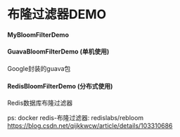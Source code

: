 # 布隆过滤器DEMO

#### MyBloomFilterDemo
    

#### GuavaBloomFilterDemo (单机使用)
Google封装的guava包

#### RedisBloomFilterDemo (分布式使用)
Redis数据库布隆过滤器
    
ps: docker redis-布隆过滤器: redislabs/rebloom
    https://blog.csdn.net/qijkkwcw/article/details/103310686
